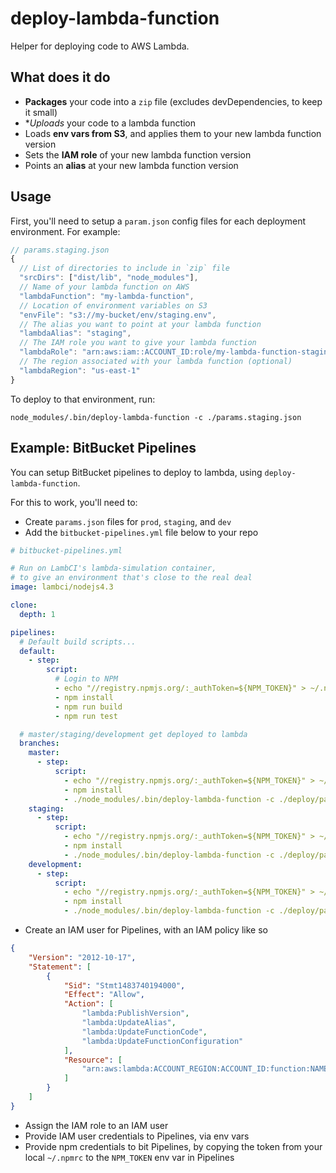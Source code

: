 # deploy-lambda-function

Helper for deploying code to AWS Lambda.

## What does it do

* **Packages** your code into a `zip` file (excludes devDependencies, to keep it small)
* **Uploads* your code to a lambda function
* Loads **env vars from S3**, and applies them to your new lambda function version
* Sets the **IAM role** of your new lambda function version
* Points an **alias** at your new lambda function version

## Usage

First, you'll need to setup a `param.json` config files for each deployment environment. For example:

```javascript
// params.staging.json
{
  // List of directories to include in `zip` file
  "srcDirs": ["dist/lib", "node_modules"],
  // Name of your lambda function on AWS
  "lambdaFunction": "my-lambda-function",
  // Location of environment variables on S3
  "envFile": "s3://my-bucket/env/staging.env",
  // The alias you want to point at your lambda function
  "lambdaAlias": "staging",
  // The IAM role you want to give your lambda function
  "lambdaRole": "arn:aws:iam::ACCOUNT_ID:role/my-lambda-function-staging",
  // The region associated with your lambda function (optional)
  "lambdaRegion": "us-east-1"
}
```

To deploy to that environment, run:

```
node_modules/.bin/deploy-lambda-function -c ./params.staging.json
```


## Example: BitBucket Pipelines

You can setup BitBucket pipelines to deploy to lambda, using `deploy-lambda-function`.

For this to work, you'll need to:

* Create `params.json` files for `prod`, `staging`, and `dev`
* Add the `bitbucket-pipelines.yml` file below to your repo


```yaml
# bitbucket-pipelines.yml

# Run on LambCI's lambda-simulation container,
# to give an environment that's close to the real deal
image: lambci/nodejs4.3

clone:
  depth: 1

pipelines:
  # Default build scripts...
  default:
    - step:
        script:
          # Login to NPM
          - echo "//registry.npmjs.org/:_authToken=${NPM_TOKEN}" > ~/.npmrc
          - npm install
          - npm run build
          - npm run test

  # master/staging/development get deployed to lambda
  branches:
    master:
      - step:
          script:
            - echo "//registry.npmjs.org/:_authToken=${NPM_TOKEN}" > ~/.npmrc
            - npm install
            - ./node_modules/.bin/deploy-lambda-function -c ./deploy/params.prod.json
    staging:
      - step:
          script:
            - echo "//registry.npmjs.org/:_authToken=${NPM_TOKEN}" > ~/.npmrc
            - npm install
            - ./node_modules/.bin/deploy-lambda-function -c ./deploy/params.staging.json
    development:
      - step:
          script:
            - echo "//registry.npmjs.org/:_authToken=${NPM_TOKEN}" > ~/.npmrc
            - npm install
            - ./node_modules/.bin/deploy-lambda-function -c ./deploy/params.dev.json
```

* Create an IAM user for Pipelines, with an IAM policy like so

```json
{
    "Version": "2012-10-17",
    "Statement": [
        {
            "Sid": "Stmt1483740194000",
            "Effect": "Allow",
            "Action": [
                "lambda:PublishVersion",
                "lambda:UpdateAlias",
                "lambda:UpdateFunctionCode",
                "lambda:UpdateFunctionConfiguration"
            ],
            "Resource": [
                "arn:aws:lambda:ACCOUNT_REGION:ACCOUNT_ID:function:NAME_OF_YOUR_LAMBDA_FUNCTION"
            ]
        }
    ]
}
```

* Assign the IAM role to an IAM user
* Provide IAM user credentials to Pipelines, via env vars
* Provide npm credentials to bit Pipelines, by copying the token from your local `~/.npmrc` to the `NPM_TOKEN` env var in Pipelines
